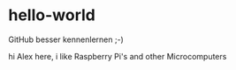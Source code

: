 # hello-world
GitHub besser kennenlernen ;-)

hi
Alex here, i like Raspberry Pi's and other Microcomputers
